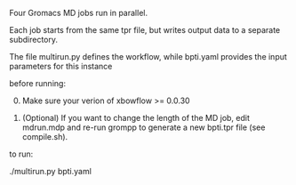 Four Gromacs MD jobs run in parallel.

Each job starts from the same tpr file, but writes output data to a separate
subdirectory.

The file multirun.py defines the workflow, while bpti.yaml provides the
input parameters for this instance

before running:

0. Make sure your verion of xbowflow >= 0.0.30

1. (Optional) If you want to change the length of the MD job, edit mdrun.mdp 
   and re-run grompp to generate a new bpti.tpr file (see compile.sh).

to run:

  ./multirun.py bpti.yaml

